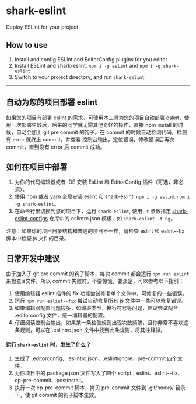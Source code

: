 # shark-eslint

Deploy ESLint for your project

## How to use
1. Install and config ESLint and EditorConfig plugins for you editor.
1. Install ESLint and shark-eslint:
    `npm i -g eslint` and `npm i -g shark-eslint`
1. Switch to your project directory, and run `shark-eslint`

---

## 自动为您的项目部署 eslint

如果您的项目有部署 eslint 的需求，可使用本工具为您的项目自动部署 eslint，使用一次部署生效后，后来的同学就无需其他奇怪的操作，直接 npm install 的时候，自动会加上 git pre commit 的钩子。在 commit 的时候自动检测代码，检测有 error 就终止 commit，并查看 控制台输出，定位错误，修改错误后再次 commit，直到没有 error 后 commit 成功。

## 如何在项目中部署
1. 为你的代码编辑器或者 IDE 安装 EsLint 和 EditorConfig 插件（可选，非必须）。
1. 使用 npm 或者 yarn 全局安装 eslint 和 shark-eslint: `npm i -g eslint` `npm i -g shark-eslint`。
1. 在命令行里切换到您的项目下，运行 `shark-eslint`, 使用 `-t` 参数指定 [shark-eslint-configs](https://git.mail.netease.com/support/shark-eslint-configs) 仓库中的 eslintrc.json 模板，如 `shark-eslint -t ng`。

注意：如果你的项目目录结构和普通的项目不一样，请检查 eslint 和 eslint--fix 脚本中检查 js 文件的目录。

## 日常开发中建议
由于加入了 git pre commit 的钩子脚本，每次 commit 都会运行 `npm run eslint` 来检查js文件，所以 commit 失败时，不要惊慌，要淡定，可以参考以下指引：
1. 使用编辑器 eslint 插件的 fix 功能尝试修复单个文件中，可修复的一些错误。
1. 运行 `npm run eslint--fix` 尝试自动修复所有 js 文件中一些可以修复错误。
1. 如果编辑器配置问题较多，如缩进类型，换行符号等问题，建议尝试配合 .editorconfig 文件，统一编辑器的配置。
1. 仔细阅读控制台输出，如果某一条检验规则出现次数频繁，且你非常不喜欢这条规则，可以在 .eslintrc.json 文件中找到此条规则，将其注释掉。


#### 运行 `shark-eslint` 时，发生了什么？
1. 生成了 .editorconfig、.eslintrc.json、.eslintignore、pre-commit 四个文件。
1. 为你项目中的 package.json 文件写入了四个 script：eslint、eslint--fix、cp-pre-commit、postinstall。
1. 执行一次 cp-pre-commit 脚本，拷贝 pre-commit 文件到 .git/hooks/ 目录下，使 git commit 的钩子脚本生效。